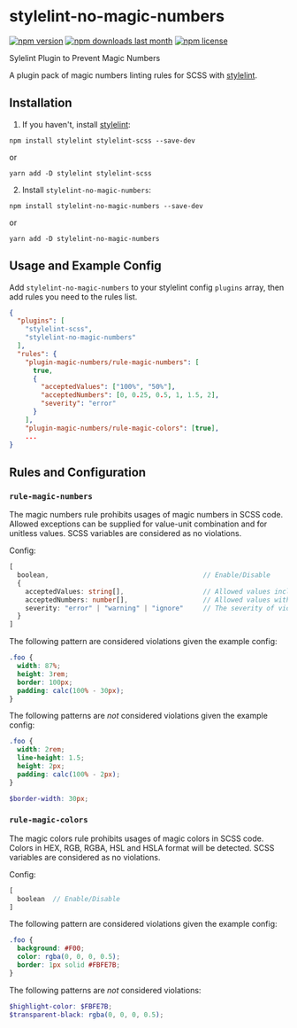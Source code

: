 # stylelint-no-magic-numbers

[![npm version][npm-version-img]][npm] [![npm downloads last month][npm-downloads-img]][npm] [![npm license][npm-license-img]][npm]

Sylelint Plugin to Prevent Magic Numbers

A plugin pack of magic numbers linting rules for SCSS with [stylelint].

## Installation

1. If you haven't, install [stylelint]:

```
npm install stylelint stylelint-scss --save-dev
```
or
```
yarn add -D stylelint stylelint-scss
```

2.  Install `stylelint-no-magic-numbers`:

```
npm install stylelint-no-magic-numbers --save-dev
```
or
```
yarn add -D stylelint-no-magic-numbers
```

## Usage and Example Config

Add `stylelint-no-magic-numbers` to your stylelint config `plugins` array, then add rules you need to the rules list.

```json
{
  "plugins": [
    "stylelint-scss",
    "stylelint-no-magic-numbers"
  ],
  "rules": {
    "plugin-magic-numbers/rule-magic-numbers": [
      true,
      {
        "acceptedValues": ["100%", "50%"],
        "acceptedNumbers": [0, 0.25, 0.5, 1, 1.5, 2],
        "severity": "error"
      }
    ],
    "plugin-magic-numbers/rule-magic-colors": [true],
    ...
}
```

## Rules and Configuration

### `rule-magic-numbers`
The magic numbers rule prohibits usages of magic numbers in SCSS code. Allowed exceptions can be supplied for value-unit combination and for unitless values. SCSS variables are considered as no violations.

Config:
```ts
[
  boolean,                                       // Enable/Disable
  {
    acceptedValues: string[],                    // Allowed values including their units
    acceptedNumbers: number[],                   // Allowed values with any unit
    severity: "error" | "warning" | "ignore"     // The severity of violations
  }
]
```

The following pattern are considered violations given the example config:

```scss
.foo {
  width: 87%;
  height: 3rem;
  border: 100px;
  padding: calc(100% - 30px);
}
```

The following patterns are _not_ considered violations given the example config:

```scss
.foo {
  width: 2rem;
  line-height: 1.5;
  height: 2px;
  padding: calc(100% - 2px);
}

$border-width: 30px;
```


### `rule-magic-colors`
The magic colors rule prohibits usages of magic colors in SCSS code. Colors in HEX, RGB, RGBA, HSL and HSLA format will be detected. SCSS variables are considered as no violations.

Config:
```ts
[
  boolean  // Enable/Disable
]
```

The following pattern are considered violations given the example config:

```scss
.foo {
  background: #F00;
  color: rgba(0, 0, 0, 0.5);
  border: 1px solid #FBFE7B;
}
```

The following patterns are _not_ considered violations:

```scss
$highlight-color: $FBFE7B;
$transparent-black: rgba(0, 0, 0, 0.5);
```

[stylelint]: https://stylelint.io/
[npm-version-img]: https://img.shields.io/npm/v/stylelint-no-magic-numbers
[npm-downloads-img]: https://img.shields.io/npm/dm/stylelint-no-magic-numbers
[npm-license-img]: https://img.shields.io/npm/l/stylelint-no-magic-numbers
[npm]: https://www.npmjs.com/package/stylelint-no-magic-numbers